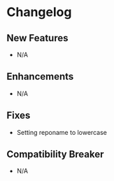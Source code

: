 # Changelog

## New Features

 - N/A

## Enhancements

 - N/A

## Fixes

 - Setting reponame to lowercase

## Compatibility Breaker

 - N/A
